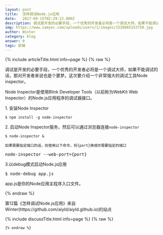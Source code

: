 ```yaml
---
layout: post
title:  怎样调试Node.js应用
date:   2017-09-15T02:29:22.000Z
description: 调试是开发的必要手段，一个优秀的开发者必将是一个调试大师，如果不能调试的话，那对开发者来说也是个噩梦。这次要介绍一个非常强大的调试工具Node inspecto...
img: https://www.samyoc.com/uploads/users/1/images/1520865253750.jpg
author: Winter
category: blog
answer: 0
tags: 前端
---
```

<div class="article-root">
  <div class="article">
    {% include articleTitle.html info=page %}
    {% raw %}
    <div class="article-content"><p>调试是开发的必要手段，一个优秀的开发者必将是一个调试大师，如果不能调试的话，那对开发者来说也是个噩梦。这次要介绍一个非常强大的调试工具Node inspector。</p>

<p>Node Inspector是使用Blink Developer Tools（以前称为WebKit Web Inspector）的Node.js应用程序的调试器接口。</p>

<p>1. 安装Node&nbsp;Inspector</p>

<pre>
<code>$ npm install -g node-inspector</code></pre>

<p>2. 启动Node&nbsp;Inspector服务，然后可以通过浏览器连接<code>node-inspector</code></p>

<pre>
<code>$ node-inspector &amp;</code></pre>

<p><code>如果需要指定端口的话，则使用以下命令，将{port}换成你需要指定的端口</code></p>

<pre>
node-inspector --web-port={port}</pre>

<p>3.以debug模式启动Node.js应用</p>

<pre>
$ node-debug app.js</pre>

<p>app.js是你的Node应用主程序入口文件。</p>
</div>
    {% endraw %}
  </div>
  <p class="winter_mark">第12篇《怎样调试Node.js应用》来自Winter(https://github.com/aiyld/aiyld.github.io)的站点</p>
  <div class="discuss-wrapper">
    {% include discussTitle.html info=page %}
    {% raw %}
    
    {% endraw %}
  </div>
<div>
